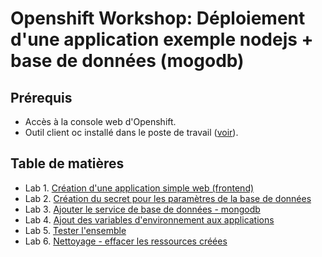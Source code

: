 # Openshift Workshop: Déploiement d'une application exemple nodejs + base de données (mogodb)

## Prérequis
- Accès à la console web d'Openshift.
- Outil client oc installé dans le poste de travail ([voir](../../Outils/OC/README.md#installation-de-openshift-cli-oc)).

## Table de matières
- Lab 1. [Création d'une application simple web (frontend)](1-Creation-Application-NodeJS.md)
- Lab 2. [Création du secret pour les paramètres de la base de données](2-Creation-Secret-BD.md)
- Lab 3. [Ajouter le service de base de données - mongodb](3-Ajout-du-Service-MongoDB.md)
- Lab 4. [Ajout des variables d'environnement aux applications](4-Ajout-Variables-Env.md)
- Lab 5. [Tester l'ensemble](5-Tester-LEnsemble.md)
- Lab 6. [Nettoyage - effacer les ressources créées](../../Outils/OC/README.md#nettoyage-effacer-les-ressources-créées)